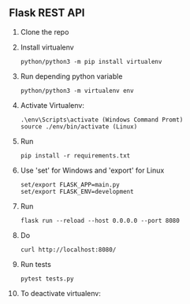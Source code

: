 ## Flask REST API

1. Clone the repo 

2. Install virtualenv
   ```
   python/python3 -m pip install virtualenv
   ```
2. Run depending python variable
   ```
   python/python3 -m virtualenv env
   ```
3. Activate Virtualenv: 
   ```
   .\env\Scripts\activate (Windows Command Promt)
   source ./env/bin/activate (Linux)
   ```
4. Run 
   ```
   pip install -r requirements.txt
   ```
5. Use 'set' for Windows and 'export' for Linux
   ```
   set/export FLASK_APP=main.py
   set/export FLASK_ENV=development
   ```
7. Run 
   ```
   flask run --reload --host 0.0.0.0 --port 8080
   ```
8. Do 
   ```
   curl http://localhost:8080/
   ```
9. Run tests
    ```
   pytest tests.py
    ```
10. To deactivate virtualenv: 
   ```deactivate
   ```